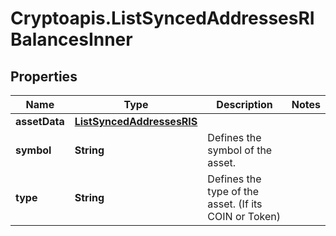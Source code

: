 # Cryptoapis.ListSyncedAddressesRIBalancesInner

## Properties

Name | Type | Description | Notes
------------ | ------------- | ------------- | -------------
**assetData** | [**ListSyncedAddressesRIS**](ListSyncedAddressesRIS.md) |  | 
**symbol** | **String** | Defines the symbol of the asset. | 
**type** | **String** | Defines the type of the asset. (If its COIN or Token) | 


